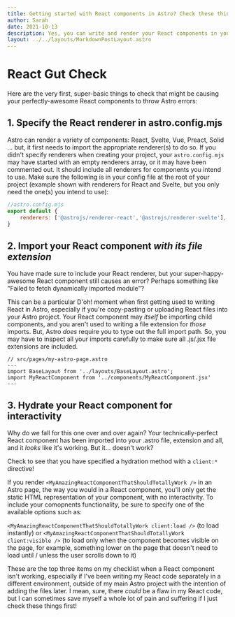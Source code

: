 ```yaml
---
title: Getting started with React components in Astro? Check these things!
author: Sarah
date: 2021-10-13
description: Yes, you can write and render your React components in your Astro page. But remember, Astro *isn't* React, and you might be getting error messages when you *totally know* your React component should work. It's not complicated to establish the Astro-React relationship, but you might not be used to doing these things. . . 
layout: ../../layouts/MarkdownPostLayout.astro
---
```

# React Gut Check
Here are the very first, super-basic things to check that might be causing your perfectly-awesome React components to throw Astro errors:
## 1. Specify the React renderer in astro.config.mjs
Astro can render a variety of components: React, Svelte, Vue, Preact, Solid ... but, it first needs to import the appropriate renderer(s) to do so. If you didn't specify renderers when creating your project, your `astro.config.mjs` may have started with an empty renderers array, or it may have been commented out. It should include all renderers for components you intend to use. Make sure the following is in your config file at the root of your project (example shown with renderers for React and Svelte, but you only need the one(s) you intend to use):
```js
//astro.config.mjs
export default {
    renderers: ['@astrojs/renderer-react','@astrojs/renderer-svelte'],
}
```
## 2. Import your React component *with its file extension*
You have made sure to include your React renderer, but your super-happy-awesome React component still causes an error? Perhaps something like "Failed to fetch dynamically imported module"?

This can be a particular D'oh! moment when first getting used to writing React in Astro, especially if you're copy-pasting or uploading React files into your Astro project. Your React component may *itself* be importing child components, and you aren't used to writing a file extension for *those* imports. But, Astro *does* require you to type out the full import path. So, you may have to inspect all your imports carefully to make sure all .js/.jsx file extensions are included.

```astro
// src/pages/my-astro-page.astro
---
import BaseLayout from '../layouts/BaseLayout.astro';
import MyReactComponent from '../components/MyReactComponent.jsx'
---
```
## 3. Hydrate your React component for interactivity
Why do we fall for this one over and over again? Your technically-perfect React component has been imported into your .astro file, extension and all, and it *looks* like it's working. But it... doesn't work? 

Check to see that you have specified a hydration method with a `client:*` directive!

If you render `<MyAmazingReactComponentThatShouldTotallyWork />` in an Astro page, the way you would in a React component, you'll only get the static HTML representation of your component, with no interactivity. To include your comopnents functionality, be sure to specify one of the available options such as:

`<MyAmazingReactComponentThatShouldTotallyWork client:load />` (to load instantly)
or
`<MyAmazingReactComponentThatShouldTotallyWork client:visible />` (to load only when the component becomes visible on the page, for example, something lower on the page that doesn't need to load until / unless the user scrolls down to it)

These are the top three items on my checklist when a React component isn't working, especially if I've been writing my React code separately in a different environment, outside of my main Astro project with the intention of adding the files later. I mean, sure, there *could* be a flaw in my React code, but I can sometimes save myself a whole lot of pain and suffering if I just check these things first!